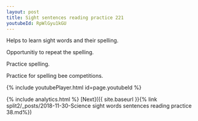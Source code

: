 ```yaml
---
layout: post
title: Sight sentences reading practice 221
youtubeId: RpWlGyu1kGU
---
```

 
 
Helps to learn sight words and their spelling.

Opportunitiy to repeat the spelling. 

Practice spelling. 
 
Practice for spelling bee competitions. 
 
{% include youtubePlayer.html id=page.youtubeId %}
 
 
{% include analytics.html %} 
[Next]({{ site.baseurl }}{% link  split2/_posts/2018-11-30-Science sight words sentences reading practice 38.md%})
 
